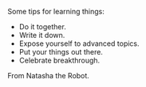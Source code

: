 Some tips for learning things:
- Do it together.
- Write it down.
- Expose yourself to advanced topics.
- Put your things out there.
- Celebrate breakthrough.

From Natasha the Robot.
